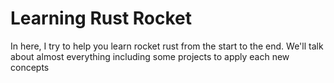 # Learning Rust Rocket

In here, I try to help you learn rocket rust from the start to the end. We'll talk about almost everything including some projects to apply each new concepts